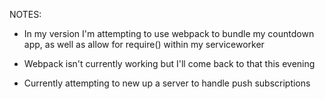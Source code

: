 NOTES:

- In my version I'm attempting to use webpack to bundle my countdown app, as well as allow 
for require() within my serviceworker

- Webpack isn't currently working but I'll come back to that this evening

- Currently attempting to new up a server to handle push subscriptions

